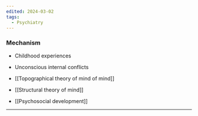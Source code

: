 ```yaml
---
edited: 2024-03-02
tags:
  - Psychiatry
---
```

### Mechanism
- Childhood experiences
- Unconscious internal conflicts 

- [[Topographical theory of mind of mind]] 
- [[Structural theory of mind]] 
- [[Psychosocial development]] 

---
